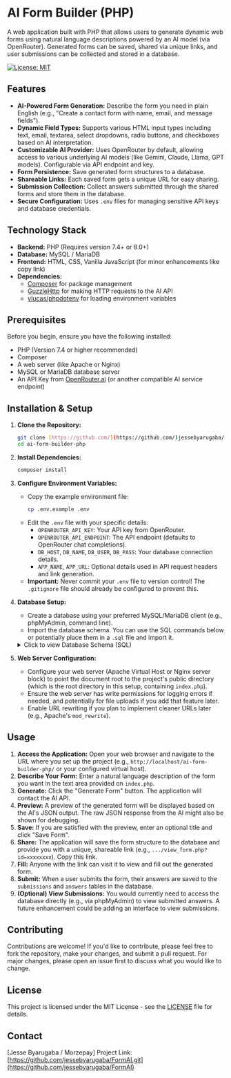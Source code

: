 # AI Form Builder (PHP)

A web application built with PHP that allows users to generate dynamic web forms using natural language descriptions powered by an AI model (via OpenRouter). Generated forms can be saved, shared via unique links, and user submissions can be collected and stored in a database.

[![License: MIT](https://img.shields.io/badge/License-MIT-yellow.svg)](https://opensource.org/licenses/MIT) 

## Features

* **AI-Powered Form Generation:** Describe the form you need in plain English (e.g., "Create a contact form with name, email, and message fields").
* **Dynamic Field Types:** Supports various HTML input types including text, email, textarea, select dropdowns, radio buttons, and checkboxes based on AI interpretation.
* **Customizable AI Provider:** Uses OpenRouter by default, allowing access to various underlying AI models (like Gemini, Claude, Llama, GPT models). Configurable via API endpoint and key.
* **Form Persistence:** Save generated form structures to a database.
* **Shareable Links:** Each saved form gets a unique URL for easy sharing.
* **Submission Collection:** Collect answers submitted through the shared forms and store them in the database.
* **Secure Configuration:** Uses `.env` files for managing sensitive API keys and database credentials.

## Technology Stack

* **Backend:** PHP (Requires version 7.4+ or 8.0+)
* **Database:** MySQL / MariaDB
* **Frontend:** HTML, CSS, Vanilla JavaScript (for minor enhancements like copy link)
* **Dependencies:**
    * [Composer](https://getcomposer.org/) for package management
    * [GuzzleHttp](https://github.com/guzzle/guzzle) for making HTTP requests to the AI API
    * [vlucas/phpdotenv](https://github.com/vlucas/phpdotenv) for loading environment variables

## Prerequisites

Before you begin, ensure you have the following installed:

* PHP (Version 7.4 or higher recommended)
* Composer
* A web server (like Apache or Nginx)
* MySQL or MariaDB database server
* An API Key from [OpenRouter.ai](https://openrouter.ai/) (or another compatible AI service endpoint)

## Installation & Setup

1.  **Clone the Repository:**
    ```bash
    git clone [https://github.com/](https://github.com/)jessebyarugaba/FormAI.git
    cd ai-form-builder-php
    ```

2.  **Install Dependencies:**
    ```bash
    composer install
    ```

3.  **Configure Environment Variables:**
    * Copy the example environment file:
        ```bash
        cp .env.example .env
        ```
    * Edit the `.env` file with your specific details:
        * `OPENROUTER_API_KEY`: Your API key from OpenRouter.
        * `OPENROUTER_API_ENDPOINT`: The API endpoint (defaults to OpenRouter chat completions).
        * `DB_HOST`, `DB_NAME`, `DB_USER`, `DB_PASS`: Your database connection details.
        * `APP_NAME`, `APP_URL`: Optional details used in API request headers and link generation.
    * **Important:** Never commit your `.env` file to version control! The `.gitignore` file should already be configured to prevent this.

4.  **Database Setup:**
    * Create a database using your preferred MySQL/MariaDB client (e.g., phpMyAdmin, command line).
    * Import the database schema. You can use the SQL commands below or potentially place them in a `.sql` file and import it.

    <details>
    <summary>Click to view Database Schema (SQL)</summary>

    ```sql
    CREATE TABLE forms (
        id INT AUTO_INCREMENT PRIMARY KEY,
        unique_id VARCHAR(16) NOT NULL UNIQUE,
        title VARCHAR(255) NULL,
        form_definition JSON NOT NULL, -- Or TEXT if JSON type is not supported
        created_at TIMESTAMP DEFAULT CURRENT_TIMESTAMP
    );

    CREATE INDEX idx_unique_id ON forms(unique_id);

    CREATE TABLE submissions (
        id INT AUTO_INCREMENT PRIMARY KEY,
        form_id INT NOT NULL,
        submitted_at TIMESTAMP DEFAULT CURRENT_TIMESTAMP,
        submitter_ip VARCHAR(45) NULL,
        FOREIGN KEY (form_id) REFERENCES forms(id) ON DELETE CASCADE
    );

    CREATE TABLE answers (
        id INT AUTO_INCREMENT PRIMARY KEY,
        submission_id INT NOT NULL,
        field_name VARCHAR(255) NOT NULL,
        field_value TEXT NULL,
        FOREIGN KEY (submission_id) REFERENCES submissions(id) ON DELETE CASCADE
    );

    CREATE INDEX idx_submission_id ON answers(submission_id);
    ```
    </details>

5.  **Web Server Configuration:**
    * Configure your web server (Apache Virtual Host or Nginx server block) to point the document root to the project's public directory (which is the root directory in this setup, containing `index.php`).
    * Ensure the web server has write permissions for logging errors if needed, and potentially for file uploads if you add that feature later.
    * Enable URL rewriting if you plan to implement cleaner URLs later (e.g., Apache's `mod_rewrite`).

## Usage

1.  **Access the Application:** Open your web browser and navigate to the URL where you set up the project (e.g., `http://localhost/ai-form-builder-php/` or your configured virtual host).
2.  **Describe Your Form:** Enter a natural language description of the form you want in the text area provided on `index.php`.
3.  **Generate:** Click the "Generate Form" button. The application will contact the AI API.
4.  **Preview:** A preview of the generated form will be displayed based on the AI's JSON output. The raw JSON response from the AI might also be shown for debugging.
5.  **Save:** If you are satisfied with the preview, enter an optional title and click "Save Form".
6.  **Share:** The application will save the form structure to the database and provide you with a unique, shareable link (e.g., `.../view_form.php?id=xxxxxxxx`). Copy this link.
7.  **Fill:** Anyone with the link can visit it to view and fill out the generated form.
8.  **Submit:** When a user submits the form, their answers are saved to the `submissions` and `answers` tables in the database.
9.  **(Optional) View Submissions:** You would currently need to access the database directly (e.g., via phpMyAdmin) to view submitted answers. A future enhancement could be adding an interface to view submissions.

## Contributing

Contributions are welcome! If you'd like to contribute, please feel free to fork the repository, make your changes, and submit a pull request. For major changes, please open an issue first to discuss what you would like to change.

## License

This project is licensed under the MIT License - see the [LICENSE](LICENSE) file for details.

## Contact

[Jesse Byarugaba / Morzepay]
Project Link: [https://github.com/jessebyarugaba/FormAI.git](https://github.com/jessebyarugaba/FormAI)